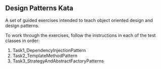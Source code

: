 Design Patterns Kata
--------------------
A set of guided exercises intended to teach object oriented design and design
patterns.

To work through the exercises, follow the instructions in each of the test
classes in order:
1. Task1_DependencyInjectionPattern
2. Task2_TemplateMethodPattern
3. Task3_StrategyAndAbstractFactoryPatterns
